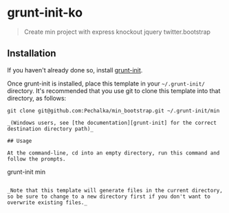 # grunt-init-ko

> Create min project with express knockout jquery twitter.bootstrap  

[grunt-init]: http://gruntjs.com/project-scaffolding

## Installation
If you haven't already done so, install [grunt-init][].

Once grunt-init is installed, place this template in your `~/.grunt-init/` directory. It's recommended that you use git to clone this template into that directory, as follows:

```
git clone git@github.com:Pechalka/min_bootstrap.git ~/.grunt-init/min

_(Windows users, see [the documentation][grunt-init] for the correct destination directory path)_

## Usage

At the command-line, cd into an empty directory, run this command and follow the prompts.

```
grunt-init min
```

_Note that this template will generate files in the current directory, so be sure to change to a new directory first if you don't want to overwrite existing files._